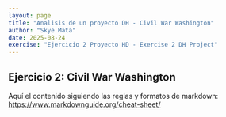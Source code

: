 ```yaml
---
layout: page
title: "Analisis de un proyecto DH - Civil War Washington"
author: "Skye Mata"
date: 2025-08-24
exercise: "Ejercicio 2 Proyecto HD - Exercise 2 DH Project"
---
```

## Ejercicio 2: Civil War Washington

Aquí el contenido siguiendo las reglas y formatos de markdown: <https://www.markdownguide.org/cheat-sheet/> 
